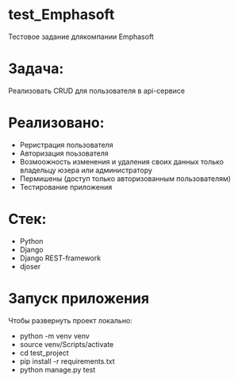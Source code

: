 # test_Emphasoft
Тестовое задание длякомпании Emphasoft

# Задача:
Реализовать CRUD для пользователя в api-сервисе

# Реализовано:
- Реристрация пользователя
- Авторизация поьзователя
- Возмоожность изменения и удаления своих данных только владельцу юзера или администратору
- Пермишены (доступ только авторизованным пользователям)
- Тестирование приложения

# Стек:
- Python
- Django
- Django REST-framework
- djoser

# Запуск приложения
Чтобы развернуть проект локально:

- python -m venv venv
- source venv/Scripts/activate
- cd test_project
- pip install -r requirements.txt
- python manage.py test
